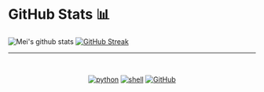 

<h1>GitHub Stats 📊</h1>
 
![Mei's github stats](https://github-readme-stats.vercel.app/api?username=HyperekDerg&show_icons=true&theme=dracula) 
[![GitHub Streak](https://github-readme-streak-stats.herokuapp.com/?user=HyperekDerg&theme=dracula)](https://git.io/streak-stats)  

<hr>

<br/>  

  

<div align="center">  
<p align="center">
    <a href="https://github.com/alwinw?tab=repositories&language=python" target="_blank"><img alt="python" src="https://img.shields.io/badge/-python-3776AB?style=flat-square&logo=Python&logoColor=white"></a>
    <a href="https://github.com/alwinw?tab=repositories&language=shell" target="_blank"><img alt="shell" src="https://img.shields.io/badge/-shell-5391FE?style=flat-square&logo=PowerShell&logoColor=white"></a>
    <a href="https://github.com/HyperekDerg" target="_blank"><img alt="GitHub" src="https://img.shields.io/badge/-@HyperekDerg-181717?style=flat-square&logo=GitHub&logoColor=white"></a>
 
</p>
</div>  

<br/>  


<br/>  

  

<br/>  


<br />
